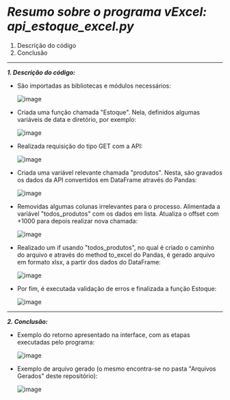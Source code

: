 # *Resumo sobre o programa vExcel: api_estoque_excel.py*

1. Descrição do código
2. Conclusão
   
---

***1. Descrição do código:***
   
- São importadas as bibliotecas e módulos necessários:

  ![image](https://github.com/user-attachments/assets/0bbf8230-c2d8-441b-9205-bf1b437d5db5)

- Criada uma função chamada "Estoque". Nela, definidos algumas variáveis de data e diretório, por exemplo:

  ![image](https://github.com/user-attachments/assets/7daa76d7-9077-42f4-b09a-7ae44f90c1fb)

- Realizada requisição do tipo GET com a API:
  
  ![image](https://github.com/user-attachments/assets/76009b87-049d-4b19-8896-d1371c143194)

- Criada uma variável relevante chamada "produtos". Nesta, são gravados os dados da API convertidos em DataFrame através do Pandas:

  ![image](https://github.com/user-attachments/assets/4d28d69e-531c-489b-9280-d9a6c13617da)

- Removidas algumas colunas irrelevantes para o processo. Alimentada a variável "todos_produtos" com os dados em lista. Atualiza o offset com +1000 para depois realizar nova chamada:

  ![image](https://github.com/user-attachments/assets/7e8695c0-59fb-43ee-b40c-e90f4406aba3)

- Realizado um if usando "todos_produtos", no qual é criado o caminho do arquivo e através do method to_excel do Pandas, é gerado arquivo em formato xlsx, a partir dos dados do DataFrame:

  ![image](https://github.com/user-attachments/assets/4df176c7-02ea-4da4-a773-a5f64effbd18)

- Por fim, é executada validação de erros e finalizada a função Estoque:

  ![image](https://github.com/user-attachments/assets/4d41d83b-41fb-4412-a39c-5ccb8a1e472b)

---

***2. Conclusão:***

- Exemplo do retorno apresentado na interface, com as etapas executadas pelo programa:

  ![image](https://github.com/user-attachments/assets/4941bbf4-c507-41ae-900f-6fb1b9fe7249)

- Exemplo de arquivo gerado (o mesmo encontra-se no pasta "Arquivos Gerados" deste repositório):

  ![image](https://github.com/user-attachments/assets/db823a78-e95b-494a-aa7d-cf590dfcab58)

